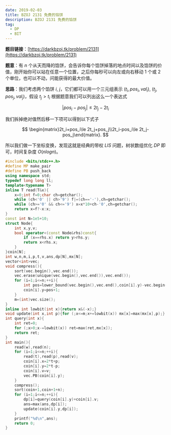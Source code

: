 ```yaml
---
date: 2019-02-03
title: BZOJ 2131 免费的馅饼
description: BZOJ 2131 免费的馅饼
tag:
  - DP
  - BIT
---
```


**题目链接**：[https://darkbzoj.tk/problem/2131](https://darkbzoj.tk/problem/2131)

**题意**：有 $n$ 个从天而降的馅饼，会告诉你每个馅饼掉落的地点时间以及馅饼的价值，刚开始你可以站在任意一个位置，之后你每秒可以向左或向右移动 $1$ 个或 $2$ 个单位，也可以不动，问能获得的最大价值。

**思路**：我们考虑两个馅饼 $i$, $j$，它们都可以用一个三元组表示 $(t_i,pos_i,val_i)$, $(t_j,pos_j,val_j)$，假设 $t_j>t_i$ 根据题意我们可以列出这么一个表达式 

$$
|pos_i-pos_j|\le 2t_j-2t_i
$$

我们拆掉绝对值然后移一下项可以得到以下式子

$$
\begin{matrix}2t_i+pos_i\le 2t_j+pos_j\\2t_i-pos_i\le 2t_j-pos_j\end{matrix}.
$$

所以我们做一下坐标变换，发现这就是经典的带权 $LIS$ 问题，树状数组优化 $DP$ 即可，时间复杂度 $O(nlogn)$。

```cpp
#include <bits/stdc++.h>
#define MP make_pair
#define PB push_back
using namespace std;
typedef long long ll;
template<typename T>
inline T read(T&x){
    x=0;int f=0;char ch=getchar();
    while (ch<'0' || ch>'9') f|=(ch=='-'),ch=getchar();
    while (ch>='0' && ch<='9') x=x*10+ch-'0',ch=getchar();
    return x=f?-x:x;
}
const int N=1e5+10;
struct Node{
	int x,y,v;
	bool operator<(const Node&rhs)const{
		if (x==rhs.x) return y>rhs.y;
		return x<rhs.x;
	}
}coin[N];
int w,n,m,i,p,t,v,ans,dp[N],mx[N];
vector<int>vec;
void compress(){
	sort(vec.begin(),vec.end());
	vec.erase(unique(vec.begin(),vec.end()),vec.end());
	for (i=1;i<=n;++i){
		int pos=lower_bound(vec.begin(),vec.end(),coin[i].y)-vec.begin();
		coin[i].y=pos+1;
	}
	m=(int)vec.size();
}
inline int lowbit(int x){return x&(-x);}
void update(int x,int p){for (;x<=m;x+=lowbit(x)) mx[x]=max(mx[x],p);}
int query(int x){
	int ret=0;
	for (;x>0;x-=lowbit(x)) ret=max(ret,mx[x]);
	return ret;
}
int main(){
	read(w),read(n);
	for (i=1;i<=n;++i){
		read(t),read(p),read(v);
		coin[i].x=2*t+p;
		coin[i].y=2*t-p;
		coin[i].v=v;
		vec.PB(coin[i].y);
	}
	compress();
	sort(coin+1,coin+1+n);
	for (i=1;i<=n;++i){
		dp[i]=query(coin[i].y)+coin[i].v;
		ans=max(ans,dp[i]);
		update(coin[i].y,dp[i]);
	}
	printf("%d\n",ans);
	return 0;
}
```

